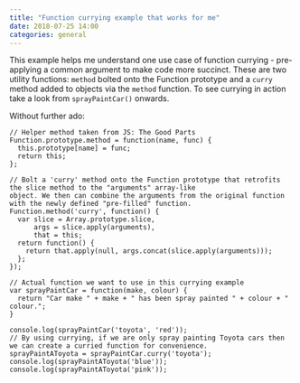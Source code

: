 ```yaml
---
title: "Function currying example that works for me"
date: 2018-07-25 14:00
categories: general
---
```


This example helps me understand one use case of function currying - pre-applying a common argument to make code more
succinct. These are two utility functions: `method` bolted onto the Function prototype and a `curry` method added to
objects via the `method` function. To see currying in action take a look from `sprayPaintCar()` onwards.

Without further ado:

```
// Helper method taken from JS: The Good Parts
Function.prototype.method = function(name, func) {
  this.prototype[name] = func;
  return this;
};

// Bolt a 'curry' method onto the Function prototype that retrofits the slice method to the "arguments" array-like
object. We then can combine the arguments from the original function with the newly defined "pre-filled" function.
Function.method('curry', function() {
  var slice = Array.prototype.slice,
      args = slice.apply(arguments),
      that = this;
  return function() {
    return that.apply(null, args.concat(slice.apply(arguments)));
  };
});

// Actual function we want to use in this currying example
var sprayPaintCar = function(make, colour) {
  return "Car make " + make + " has been spray painted " + colour + " colour.";
}

console.log(sprayPaintCar('toyota', 'red'));
// By using currying, if we are only spray painting Toyota cars then we can create a curried function for convenience.
sprayPaintAToyota = sprayPaintCar.curry('toyota');
console.log(sprayPaintAToyota('blue'));
console.log(sprayPaintAToyota('pink'));
``` 
